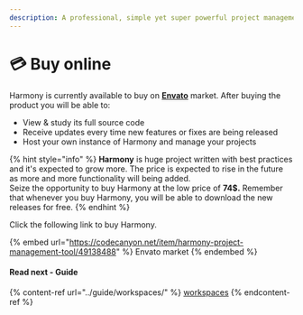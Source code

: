 ```yaml
---
description: A professional, simple yet super powerful project management tool
---
```


# 💳 Buy online

Harmony is currently available to buy on [**Envato**](https://codecanyon.net/item/harmony-project-management-tool/49138488) market. After buying the product you will be able to:

* View & study its full source code
* Receive updates every time new features or fixes are being released
* Host your own instance of Harmony and manage your projects

{% hint style="info" %}
**Harmony** is huge project written with best practices and it's expected to grow more. The price is expected to rise in the future as more and more functionality will being added.\
Seize the opportunity to buy Harmony at the low price of **74$.** Remember that whenever you buy Harmony, you will be able to download the new releases for free.
{% endhint %}

Click the following link to buy Harmony.

{% embed url="https://codecanyon.net/item/harmony-project-management-tool/49138488" %}
Envato market
{% endembed %}

#### Read next - Guide

{% content-ref url="../guide/workspaces/" %}
[workspaces](../guide/workspaces/)
{% endcontent-ref %}
